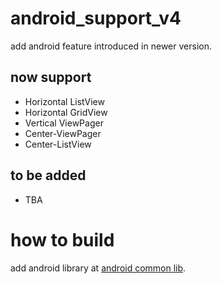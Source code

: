 android_support_v4
==================

add android feature introduced in newer version.

now support
-----------
* Horizontal ListView
* Horizontal GridView
* Vertical ViewPager
* Center-ViewPager
* Center-ListView

to be added
------------
* TBA

how to build
===================
add android library at [android common lib](https://github.com/luoqii/android_common_lib).




[99999]:http://wowubuntu.com/markdown/#p "Markdown 语法说明"
